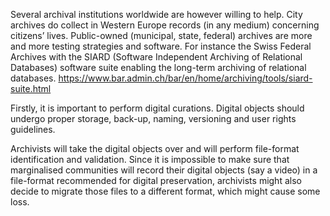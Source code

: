 Several archival institutions worldwide are however willing to help. City archives do collect in Western Europe records (in any medium) concerning citizens’ lives. Public-owned (municipal, state, federal) archives are more and more testing strategies and software. For instance the Swiss Federal Archives with the SIARD (Software Independent Archiving of Relational Databases) software suite enabling the long-term archiving of relational databases.
https://www.bar.admin.ch/bar/en/home/archiving/tools/siard-suite.html

Firstly, it is important to perform digital curations. Digital objects should undergo proper storage, back-up, naming, versioning and user rights guidelines.

Archivists will take the digital objects over and will perform file-format identification and validation. Since it is impossible to make sure that marginalised communities will record their digital objects (say a video) in a file-format recommended for digital preservation, archivists might also decide to migrate those files to a different format, which might cause some loss.
